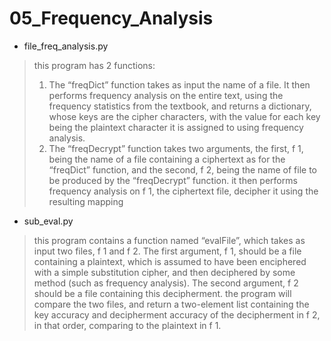 # 05_Frequency_Analysis
- file_freq_analysis.py
> this program has 2 functions:
> 1. The “freqDict” function takes as input the name of a file. It then performs frequency analysis on the entire text, using the frequency statistics from the textbook, and returns a dictionary, whose keys are the cipher characters, with the value for each key being the plaintext character it is assigned to
using frequency analysis.
>2. The “freqDecrypt” function takes two arguments, the first, f 1, being the name of a file containing a ciphertext as for the “freqDict” function, and the second, f 2, being the name of file to be produced by the “freqDecrypt” function. it then performs frequency analysis on f 1, the ciphertext file, decipher it using the
resulting mapping
- sub_eval.py
> this program contains a function named “evalFile”, which takes as input two files, f 1 and f 2. The first argument, f 1, should be a file containing a plaintext, which is assumed to have been enciphered with a simple substitution cipher, and
then deciphered by some method (such as frequency analysis). The second argument, f 2 should be a file containing this decipherment. the program will compare the two files, and return a two-element list containing the key accuracy and decipherment accuracy of the decipherment in f 2, in that order, comparing to the plaintext in f 1.
